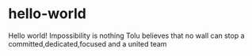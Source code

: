 # hello-world
Hello world! Impossibility is nothing
Tolu believes that no wall can stop a committed,dedicated,focused and a united team
